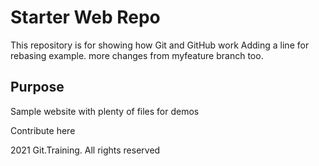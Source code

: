 # Starter Web Repo

This repository is for showing how Git and GitHub work
Adding a line for rebasing example.
more changes from myfeature branch too.

## Purpose

Sample website with plenty of files for demos

Contribute here

2021 Git.Training. All rights reserved